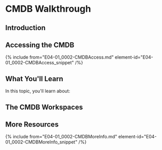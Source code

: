 # CMDB Walkthrough

## Introduction

## Accessing the CMDB

{% include from="E04-01_0002-CMDBAccess.md" element-id="E04-01_0002-CMDBAccess_snippet" /%}

## What You'll Learn

In this topic, you'll learn about:


## The CMDB Workspaces

## More Resources

{% include from="E04-01_0002-CMDBMoreInfo.md" element-id="E04-01_0002-CMDBMoreInfo_snippet" /%}